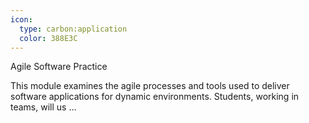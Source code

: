 ```yaml
---
icon:
  type: carbon:application
  color: 388E3C
---
```

Agile Software Practice

This module examines the agile processes and tools used to deliver software applications for dynamic environments. Students, working in teams, will us ... 
